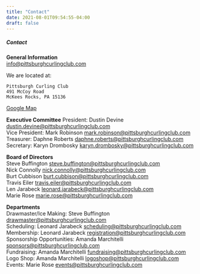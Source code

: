 ```yaml
---
title: "Contact"
date: 2021-08-01T09:54:55-04:00
draft: false
---
```


##### Contact

**General Information**  
info@pittsburghcurlingclub.com

We are located at:

    Pittsburgh Curling Club
    491 McCoy Road
    McKees Rocks, PA 15136  
[Google Map](https://goo.gl/maps/ox3GJxEq5zDdMaMS6)

**Executive Committee** 
President: Dustin Devine dustin.devine@pittsburghcurlingclub.com  
Vice President: Mark Robinson mark.robinson@pittsburghcurlingclub.com  
Treasurer: Daphne Roberts daphne.roberts@pittsburghcurlingclub.com  
Secretary: Karyn Drombosky karyn.drombosky@pittsburghcurlingclub.com 

**Board of Directors**  
Steve Buffington steve.buffington@pittsburghcurlingclub.com  
Nick Connolly nick.connolly@pittsburghcurlingclub.com  
Burt Cubbison burt.cubbison@pittsburghcurlingclub.com  
Travis Eiler travis.eiler@pittsburghcurlingclub.com  
Len Jarabeck leonard.jarabeck@pittsburghcurlingclub.com   
Marie Rose marie.rose@pittsburghcurlingclub.com  

**Departments**  
Drawmaster/Ice Making: Steve Buffington drawmaster@pittsburghcurlingclub.com  
Scheduling: Leonard Jarabeck scheduling@pittsburghcurlingclub.com  
Membership: Leonard Jarabeck registration@pittsburghcurlingclub.com  
Sponsorship Opportunities: Amanda Marchitelli sponsors@pittsburghcurlingclub.com  
Fundraising: Amanda Marchitelli fundraising@pittsburghcurlingclub.com  
Logo Shop: Amanda Marchitelli logoshop@pittsburghcurlingclub.com  
Events: Marie Rose events@pittsburghcurlingclub.com  
